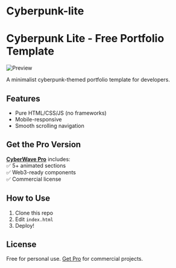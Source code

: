 # Cyberpunk-lite
# Cyberpunk Lite - Free Portfolio Template  

![Preview](preview.jpg)  

A minimalist cyberpunk-themed portfolio template for developers.  

## Features  
- Pure HTML/CSS/JS (no frameworks)  
- Mobile-responsive  
- Smooth scrolling navigation  

## Get the Pro Version  
[**CyberWave Pro**](https://kaivixv.gumroad.com/l/Cyberwave) includes:  
✅ 5+ animated sections  
✅ Web3-ready components  
✅ Commercial license  

## How to Use  
1. Clone this repo  
2. Edit `index.html`  
3. Deploy!  

## License  
Free for personal use. [Get Pro](https://kaivixv.gumroad.com/l/Cyberwave) for commercial projects.  
